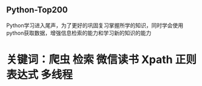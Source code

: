 ## Python-Top200
Python学习进入尾声，为了更好的巩固复习掌握所学的知识，同时学会使用python获取数据，增强信息检索的能力和学习新的知识的能力
# 关键词：爬虫 检索 微信读书 Xpath 正则表达式 多线程


